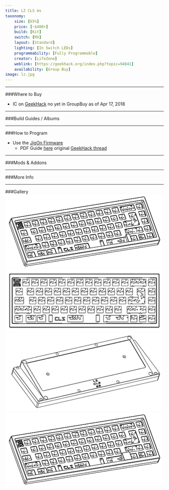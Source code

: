 ```yaml
---
title: LZ CLS ms
taxonomy:
    size: [65%]
    price: [~$400+]
    build: [Kit]
    switch: [MX]
    layout: [Standard]
    lighting: [In Switch LEDs]
    programmability: [Fully Programmable]
    creator: [LifeZone]
    weblink: [https://geekhack.org/index.php?topic=94841]
    availability: [Group Buy]
image: lz.jpg
---
```


<a name="buy"></a>

---

###Where to Buy
- IC on [GeekHack](https://geekhack.org/index.php?topic=94841) no yet in GroupBuy as of Apr 17, 2018

<a name="albums"></a>

---

###Build Guides / Albums


<a name="program"></a>

---

###How to Program
- Use the [JigOn Firmware](http://kbdlab.co.kr/index.php?mid=board_sw&document_srl=2702787)
   - PDF Guide [here](Leeku_L3_Software.pdf) original [GeekHack thread](https://geekhack.org/index.php?topic=83950.0)


<a name="mods"></a>

---

###Mods &amp; Addons


<a name="misc"></a>

---

###More Info


<a name="gallery"></a>

---

###Gallery  
![](lz1.jpg) 
![](lz2.jpg) 
![](lz3.jpg) 
![](lz4.jpg)

